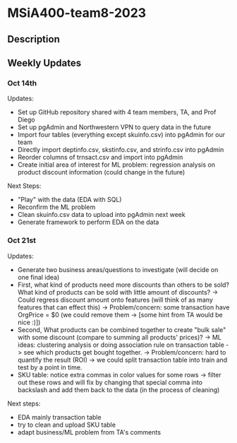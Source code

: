 # MSiA400-team8-2023

## Description
<to be filled later when project is clearly defined>

## Weekly Updates
### Oct 14th
Updates:
- Set up GitHub repository shared with 4 team members, TA, and Prof Diego
- Set up pgAdmin and Northwestern VPN to query data in the future
- Import four tables (everything except skuinfo.csv) into pgAdmin for our team
- Directly import deptinfo.csv, skstinfo.csv, and strinfo.csv into pgAdmin
- Reorder columns of trnsact.csv and import into pgAdmin
- Create initial area of interest for ML problem: regression analysis on product discount information (could change in the future) 
  
Next Steps:
- "Play" with the data (EDA with SQL)
- Reconfirm the ML problem
- Clean skuinfo.csv data to upload into pgAdmin next week
- Generate framework to perform EDA on the data

### Oct 21st
Updates:
- Generate two business areas/questions to investigate (will decide on one final idea)
- First, what kind of products need more discounts than others to be sold? What kind of products can be sold with little amount of discounts?
-> Could regress discount amount onto features (will think of as many features that can effect this)
-> Problem/concern: some transaction have OrgPrice = $0 (we could remove them -> [some hint from TA would be nice :)])
- Second, What products can be combined together to create "bulk sale" with some discount (compare to summing all products' prices)?
-> ML ideas: clustering analysis or doing association rule on transaction table -> see which products get bought together. 
-> Problem/concern: hard to quantify the result (ROI) -> we could split transaction table into train and test by a point in time.
- SKU table: notice extra commas in color values for some rows -> filter out these rows and will fix by changing that special comma into backslash and add them back to the data (in the process of cleaning)

Next steps:
- EDA mainly transaction table
- try to clean and upload SKU table
- adapt business/ML problem from TA's comments
